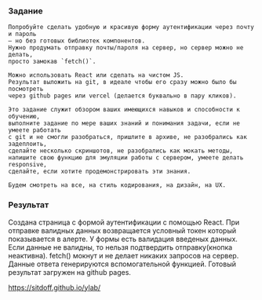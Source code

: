 ### Задание

```
Попробуйте сделать удобную и красивую форму аутентификации через почту и пароль
— но без готовых библиотек компонентов.
Нужно продумать отправку почты/пароля на сервер, но сервер можно не делать,
просто замокав `fetch()`.

Можно использовать React или сделать на чистом JS.
Результат выложить на git, в идеале чтобы его сразу можно было бы посмотреть
через github pages или vercel (делается буквально в пару кликов).

Это задание служит обзором ваших имеющихся навыков и способности к обучению,
выполните задание по мере ваших знаний и понимания задачи, если не умеете работать
с git и не смогли разобраться, пришлите в архиве, не разобрались как задеплоить,
сделайте несколько скриншотов, не разобрались как мокать методы,
напишите свою функцию для эмуляции работы с сервером, умеете делать responsive,
сделайте, если хотите продемонстрировать эти знания.

Будем смотреть на все, на стиль кодирования, на дизайн, на UX.
```

### Результат

Создана страница с формой аутентификации с помощью React. При отправке валидных данных возвращается условный токен
который показывается в алерте.
У формы есть валидация введеных данных. Если данные не валидны, то нельзя подтвердить отправку(кнопка неактивна).
fetch() мокнут и не делает никаких запросов на сервер. Данные ответа генерируются вспомогательной функцией.
Готовый результат загружен на github pages.

https://sitdoff.github.io/ylab/
